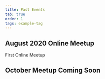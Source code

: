 ```yaml
---
title: Past Events
tab: true
order: 1
tags: example-tag
---
```


## August 2020 Online Meetup  
First Online Meetup
## October Meetup Coming Soon
